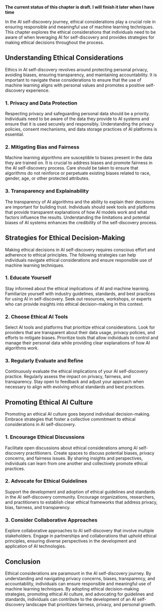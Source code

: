 **The current status of this chapter is draft. I will finish it later when I have time**

In the AI self-discovery journey, ethical considerations play a crucial role in ensuring responsible and meaningful use of machine learning techniques. This chapter explores the ethical considerations that individuals need to be aware of when leveraging AI for self-discovery and provides strategies for making ethical decisions throughout the process.

**Understanding Ethical Considerations**
----------------------------------------

Ethics in AI self-discovery revolves around protecting personal privacy, avoiding biases, ensuring transparency, and maintaining accountability. It is important to navigate these considerations to ensure that the use of machine learning aligns with personal values and promotes a positive self-discovery experience.

### **1. Privacy and Data Protection**

Respecting privacy and safeguarding personal data should be a priority. Individuals need to be aware of the data they provide to AI systems and ensure that it is used securely and responsibly. Understanding the privacy policies, consent mechanisms, and data storage practices of AI platforms is essential.

### **2. Mitigating Bias and Fairness**

Machine learning algorithms are susceptible to biases present in the data they are trained on. It is crucial to address biases and promote fairness in the AI self-discovery process. Care should be taken to ensure that algorithms do not reinforce or perpetuate existing biases related to race, gender, age, or other protected attributes.

### **3. Transparency and Explainability**

The transparency of AI algorithms and the ability to explain their decisions are important for building trust. Individuals should seek tools and platforms that provide transparent explanations of how AI models work and what factors influence the results. Understanding the limitations and potential biases of AI systems enhances the credibility of the self-discovery process.

**Strategies for Ethical Decision-Making**
------------------------------------------

Making ethical decisions in AI self-discovery requires conscious effort and adherence to ethical principles. The following strategies can help individuals navigate ethical considerations and ensure responsible use of machine learning techniques.

### **1. Educate Yourself**

Stay informed about the ethical implications of AI and machine learning. Familiarize yourself with industry guidelines, standards, and best practices for using AI in self-discovery. Seek out resources, workshops, or experts who can provide insights into ethical decision-making in this context.

### **2. Choose Ethical AI Tools**

Select AI tools and platforms that prioritize ethical considerations. Look for providers that are transparent about their data usage, privacy policies, and efforts to mitigate biases. Prioritize tools that allow individuals to control and manage their personal data while providing clear explanations of how AI algorithms work.

### **3. Regularly Evaluate and Refine**

Continuously evaluate the ethical implications of your AI self-discovery practice. Regularly assess the impact on privacy, fairness, and transparency. Stay open to feedback and adjust your approach when necessary to align with evolving ethical standards and best practices.

**Promoting Ethical AI Culture**
--------------------------------

Promoting an ethical AI culture goes beyond individual decision-making. Embrace strategies that foster a collective commitment to ethical considerations in AI self-discovery.

### **1. Encourage Ethical Discussions**

Facilitate open discussions about ethical considerations among AI self-discovery practitioners. Create spaces to discuss potential biases, privacy concerns, and fairness issues. By sharing insights and perspectives, individuals can learn from one another and collectively promote ethical practices.

### **2. Advocate for Ethical Guidelines**

Support the development and adoption of ethical guidelines and standards in the AI self-discovery community. Encourage organizations, researchers, and practitioners to establish clear ethical frameworks that address privacy, bias, fairness, and transparency.

### **3. Consider Collaborative Approaches**

Explore collaborative approaches to AI self-discovery that involve multiple stakeholders. Engage in partnerships and collaborations that uphold ethical principles, ensuring diverse perspectives in the development and application of AI technologies.

**Conclusion**
--------------

Ethical considerations are paramount in the AI self-discovery journey. By understanding and navigating privacy concerns, biases, transparency, and accountability, individuals can ensure responsible and meaningful use of machine learning techniques. By adopting ethical decision-making strategies, promoting ethical AI culture, and advocating for guidelines and standards, individuals can contribute to the development of an AI self-discovery landscape that prioritizes fairness, privacy, and personal growth.
